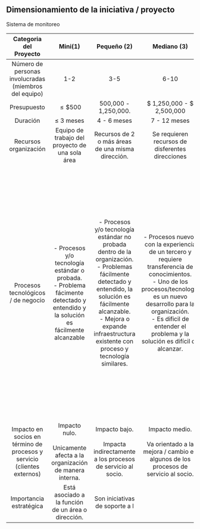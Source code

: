 ## Dimensionamiento de la iniciativa / proyecto

Sistema de monitoreo

|                         Categoria del Proyecto                          |                                                              Mini(1)                                                               |                                                                                                                     Pequeño (2)                                                                                                                     |                                                                                                                         Mediano (3)                                                                                                                          |                                                                                                                                                                                                     Grande(4)                                                                                                                                                                                                      |
|:-----------------------------------------------------------------------:|:----------------------------------------------------------------------------------------------------------------------------------:|:---------------------------------------------------------------------------------------------------------------------------------------------------------------------------------------------------------------------------------------------------:|:------------------------------------------------------------------------------------------------------------------------------------------------------------------------------------------------------------------------------------------------------------:|:------------------------------------------------------------------------------------------------------------------------------------------------------------------------------------------------------------------------------------------------------------------------------------------------------------------------------------------------------------------------------------------------------------------:|
|          Número de personas involucradas (miembros del equipo)          |                                                                1-2                                                                 |                                                                                                                         3-5                                                                                                                         |                                                                                                                             6-10                                                                                                                             |                                                                                                                                                                                                        10+                                                                                                                                                                                                         |
|                               Presupuesto                               |                                                            $\leq\$500$                                                             |                                                                                                                500,000 - 1,250,000.                                                                                                                 |                                                                                                                 \$ 1,250,000 - \$ 2,500,000                                                                                                                  |                                                                                                                                                                                                  \$ 2,500,000 +$                                                                                                                                                                                                   |
|                                Duración                                 |                                                           $\leq$ 3 meses                                                           |                                                                                                                     4 - 6 meses                                                                                                                     |                                                                                                                         7 - 12 meses                                                                                                                         |                                                                                                                                                                                                     > 12 meses                                                                                                                                                                                                     |
|                          Recursos organización                          |                                          Equipo de trabajo del proyecto de una sola área                                           |                                                                                                  Recursos de 2 o más áreas de una misma dirección.                                                                                                  |                                                                                                       Se requieren recursos de disferentes direcciones                                                                                                       |                                                                                                                                                                                   Se requieren recursos a nivel organizacional.                                                                                                                                                                                    |
|                   Procesos tecnológicos / de negocio                    | - Procesos y/o tecnología estándar o probada.<br>- Problema fácimente detectado y entendido y la solución es fácilmente alcanzable | - Procesos y/o tecnología estándar no probada dentro de la organización.<br>- Problemas fácilmente detectado y entendido, la solución es fácilmente alcanzable.<br>- Mejora o expande infraestructura existente con proceso y tecnología similares. | - Procesos nuevos con la experiencia de un tercero y requiere transferencia de conocimientos.<br>- Uno de los procesos/tecnología es un nuevo desarrollo para la organización.<br>- Es dificil de entender el problema y la solución es difícil de alcanzar. | - Tecnología nueva para la organización.<br>- Los proceso s/ tecnología son nuevos para la arquitectura, tales como: lenguajes de programación, productos de base de datos, desarrollo de herramientas, comunicación de datos, procesos de flujo de trabajo, procesos nuevos de negocio, reingenierías etc.<br>- Tanto el problema como la solución son difíciles de definir y la solución es difícil de alcanzar. |
| Impacto en socios en término de procesos y servicio (clientes externos) |                            Impacto nulo.<br><br>Unicamente afecta a la organización de manera interna.                             |                                                                                Impacto bajo.<br><br>Impacta indirectamente a los procesos de servicio al socio.<br>                                                                                 |                                                                           Impacto medio.<br><br>Va orientado a la mejora / cambio en algunos de los procesos de servicio al socio.                                                                           |                                                                                                                                                                         Impacto alto.<br><br>Impacto directo en los procesos de servicio.                                                                                                                                                                          |
|                         Importancia estratégica                         |                                         Está asociado a la función de un área o dirección.                                         |                                                                                                           Son iniciativas de soporte a l                                                                                                            |                                                                                                                                                                                                                                                              |                                                                                                                                                                                                                                                                                                                                                                                                                    |

